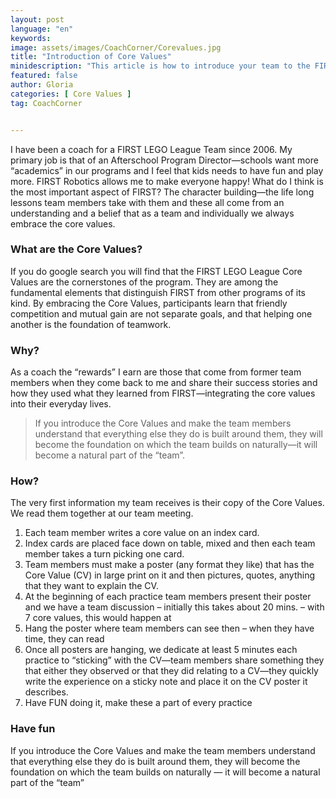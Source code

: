 ```yaml
---
layout: post
language: "en"
keywords:
image: assets/images/CoachCorner/Corevalues.jpg
title: "Introduction of Core Values"
minidescription: "This article is how to introduce your team to the FIRST LEGO League Core Values."
featured: false
author: Gloria
categories: [ Core Values ]
tag: CoachCorner


---
```


I have been a coach for a FIRST LEGO League Team since 2006.  My primary job is that of an Afterschool Program Director—schools want more “academics” in our programs and I feel that kids needs to have fun and play more.  FIRST Robotics allows me to make everyone happy!  What do I think is the most important aspect of FIRST?  The character building—the life long lessons team members take with them and these all come from an understanding and a belief that as a team and individually we always embrace the core values.

### What are the Core Values?

If you do google search you will find that the FIRST LEGO League Core Values are the cornerstones of the program.  They are among the fundamental elements that distinguish FIRST from other programs of its kind.  By embracing the Core Values, participants learn that friendly competition and mutual gain are not separate goals, and that helping one another is the foundation of teamwork.

### Why?

As a coach the “rewards” I earn are those that come from former team members when they come back to me and share their success stories and how they used what they learned from FIRST—integrating the core values into their everyday lives.

> If you introduce the Core Values and make the team members understand that everything else they do is built around them, they will become the foundation on which the team builds on naturally—it will become a natural part of the “team”.

### How?

The very first information my team receives is their copy of the Core Values.  We read them together at our team meeting.
1. Each team member writes a core value on an index card.                                                       
2. Index cards are placed face down on table, mixed and then each team member takes a turn picking one card.
3. Team members must make a poster (any format they like) that has the Core Value (CV) in large print on it and then pictures, quotes, anything that they want to explain the CV.                                       
4. At the beginning of each practice team members present their poster and we have a team discussion – initially this takes about 20 mins. – with 7 core values, this would happen at
5. Hang the poster where team members can see then – when they have time, they can read
6. Once all posters are hanging, we dedicate at least 5 minutes each practice to “sticking” with the CV—team members share something they that either they observed or that they did relating to a CV—they quickly write the experience on a sticky note and place it on the CV poster it describes.   
7. Have FUN doing it, make these a part of every practice

### Have fun

 If you introduce the Core Values and make the team members understand that everything else they do is built around them, they will become the foundation on which the team builds on naturally — it will become a natural part of the “team”
